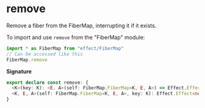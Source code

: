 # remove

Remove a fiber from the FiberMap, interrupting it if it exists.

To import and use `remove` from the "FiberMap" module:

```ts
import * as FiberMap from "effect/FiberMap"
// Can be accessed like this
FiberMap.remove
```

**Signature**

```ts
export declare const remove: {
  <K>(key: K): <E, A>(self: FiberMap.FiberMap<K, E, A>) => Effect.Effect<never, never, void>
  <K, E, A>(self: FiberMap.FiberMap<K, E, A>, key: K): Effect.Effect<never, never, void>
}
```
